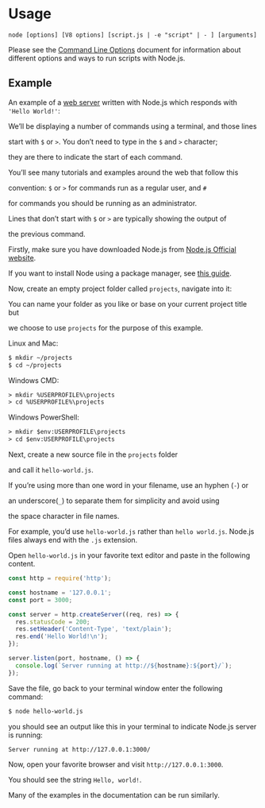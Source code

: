# Usage

<!--introduced_in=v0.10.0-->
<!--type=misc-->

`node [options] [V8 options] [script.js | -e "script" | - ] [arguments]`

Please see the [Command Line Options][] document for information about
different options and ways to run scripts with Node.js.

## Example
An example of a [web server][] written with Node.js which responds with
`'Hello World!'`:

We’ll be displaying a number of commands using a terminal, and those lines 

start with `$` or `>`. You don’t need to type in the `$` and `>` character; 

they are there to indicate the start of each command. 

You’ll see many tutorials and examples around the web that follow this 

convention: `$` or `>` for commands run as a regular user, and `#` 

for commands you should be running as an administrator. 

Lines that don’t start with `$` or `>` are typically showing the output of
 
the previous command.

Firstly, make sure you have downloaded Node.js from [Node.js Official website](http://nodejs.org/#download).

If you want to install Node using a package manager, see [this guide](https://nodejs.org/en/download/package-manager/).


Now, create an empty project folder called `projects`, navigate into it:

You can name your folder as you like or base on your current project title but
 
we choose to use `projects` for the purpose of this example. 

Linux and Mac:

```txt
$ mkdir ~/projects
$ cd ~/projects
```
Windows CMD:
```txt
> mkdir %USERPROFILE%\projects
> cd %USERPROFILE%\projects
```

Windows PowerShell:

```txt
> mkdir $env:USERPROFILE\projects
> cd $env:USERPROFILE\projects
```

Next, create a new source file in the `projects` folder 

and call it `hello-world.js`.

If you’re using more than one word in your filename, use an hyphen (`-`) or 

an underscore(`_`) to separate them for simplicity and avoid using 

the space character in file names. 

For example, you’d use `hello-world.js` rather than `hello world.js`.
Node.js files always end with the `.js` extension. 

Open `hello-world.js` in your favorite text editor and paste in the following 
content.


```js
const http = require('http');

const hostname = '127.0.0.1';
const port = 3000;

const server = http.createServer((req, res) => {
  res.statusCode = 200;
  res.setHeader('Content-Type', 'text/plain');
  res.end('Hello World!\n');
});

server.listen(port, hostname, () => {
  console.log(`Server running at http://${hostname}:${port}/`);
});
```
Save the file, go back to your terminal window enter the following command:

```txt
$ node hello-world.js
```
you should see an output like this in your terminal to indicate Node.js 
server is running:
 ```
 Server running at http://127.0.0.1:3000/
 ````
 Now, open your favorite browser and visit `http://127.0.0.1:3000`.
 
 You should see the string `Hello, world!`. 

Many of the examples in the documentation can be run similarly.

[Command Line Options]: cli.html#cli_command_line_options
[web server]: http.html
